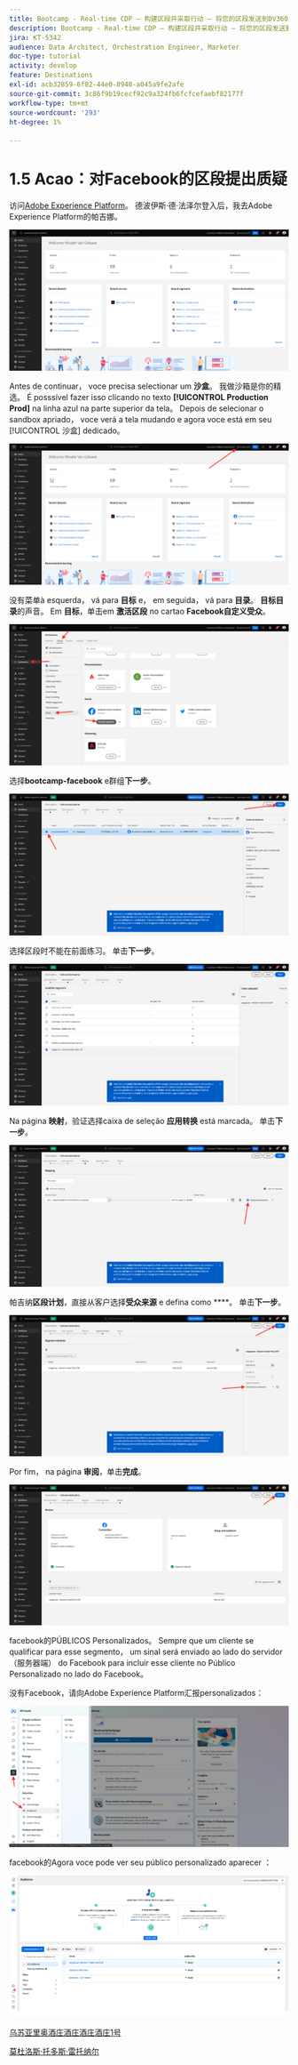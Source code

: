 ```yaml
---
title: Bootcamp - Real-time CDP — 构建区段并采取行动 — 将您的区段发送到DV360 — 巴西
description: Bootcamp - Real-time CDP — 构建区段并采取行动 — 将您的区段发送到DV360 — 巴西
jira: KT-5342
audience: Data Architect, Orchestration Engineer, Marketer
doc-type: tutorial
activity: develop
feature: Destinations
exl-id: acb32859-6f82-44e0-8948-a045a9fe2afe
source-git-commit: 3c86f9b19cecf92c9a324fb6fcfcefaebf82177f
workflow-type: tm+mt
source-wordcount: '293'
ht-degree: 1%

---
```


# 1.5 Acao：对Facebook的区段提出质疑

访问[Adobe Experience Platform](https://experience.adobe.com/platform)。 德波伊斯·德·法泽尔登入后，我去Adobe Experience Platform的帕吉娜。

![数据获取](./images/home.png)

Antes de continuar， voce precisa selectionar um **沙盒**。 我做沙箱是你的精选。 É posssível fazer isso clicando no texto **[!UICONTROL Production Prod]** na linha azul na parte superior da tela。 Depois de selecionar o sandbox apriado， voce verá a tela mudando e agora voce está em seu [!UICONTROL 沙盒] dedicado。

![数据获取](./images/sb1.png)

没有菜单à esquerda， vá para **目标** e， em seguida， vá para **目录**。 **目标目录**&#x200B;的声音。 Em **目标**，单击em **激活区段** no cartao **Facebook自定义受众**。

![RTCDP](./images/rtcdpgoogleseg.png)

选择&#x200B;**bootcamp-facebook** e群组&#x200B;**下一步**。

![RTCDP](./images/rtcdpcreatedest2.png)

选择区段时不能在前面练习。 单击&#x200B;**下一步**。

![RTCDP](./images/rtcdpcreatedest3.png)

Na página **映射**，验证选择caixa de seleção **应用转换** está marcada。 单击&#x200B;**下一步**。

![RTCDP](./images/rtcdpcreatedest4a.png)

帕吉纳&#x200B;**区段计划**，直接从客户选择&#x200B;**受众来源** e defina como ****。 单击&#x200B;**下一步**。

![RTCDP](./images/rtcdpcreatedest4.png)

Por fim， na página **审阅**，单击&#x200B;**完成**。

![RTCDP](./images/rtcdpcreatedest5.png)

facebook的PÚBLICOS Personalizados。 Sempre que um cliente se qualificar para esse segmento， um sinal será enviado ao lado do servidor （服务器端） do Facebook para incluir esse cliente no Público Personalizado no lado do Facebook。

没有Facebook，请向Adobe Experience Platform汇报personalizados：

![RTCDP](./images/rtcdpcreatedest5b.png)

facebook的Agora voce pode ver seu público personalizado aparecer ：

![RTCDP](./images/rtcdpcreatedest5a.png)

[乌苏亚里奥酒庄酒庄酒庄酒庄1号](./uc1.md)

[莫杜洛斯·托多斯·雷托纳尔](../../overview.md)

